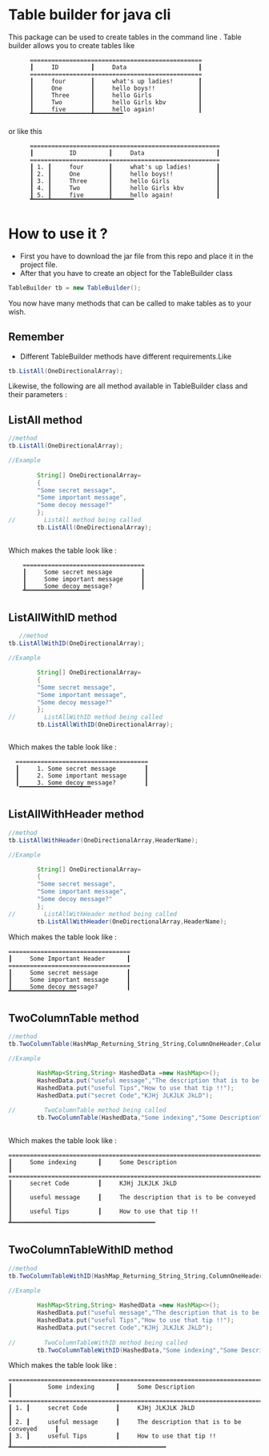 # Table builder for java cli 
  This package can be used to create tables in the command line .
  Table builder allows you to create tables like 


          ================================================
          ┃     ID         ┃     Data                    ┃
          ================================================
          ┃     four       ┃     what's up ladies!       ┃
          ┃     One        ┃     hello boys!!            ┃
          ┃     Three      ┃     hello Girls             ┃
          ┃     Two        ┃     hello Girls kbv         ┃
          ┃     five       ┃     hello again!            ┃
          ▔▔▔▔▔▔▔▔▔▔▔▔▔▔▔▔▔▔▔▔▔▔▔▔▔▔

or like this

          =====================================================
          ┃          ID         ┃     Data                    ┃
          =====================================================
          ┃ 1. ┃     four       ┃     what's up ladies!       ┃
          ┃ 2. ┃     One        ┃     hello boys!!            ┃
          ┃ 3. ┃     Three      ┃     hello Girls             ┃
          ┃ 4. ┃     Two        ┃     hello Girls kbv         ┃
          ┃ 5. ┃     five       ┃     hello again!            ┃
          ▔▔▔▔▔▔▔▔▔▔▔▔▔▔▔▔▔▔▔▔▔▔▔▔▔▔▔▔▔

# How to use it ?

 - First you have to download the jar file from this repo and place it in the project file.
 - After that you have to create an object for the TableBuilder class


```java
TableBuilder tb = new TableBuilder();
```   


You now have many methods that can be called to make tables as to your wish.

Remember 
-
- Different TableBuilder methods have different requirements.Like 

```java
tb.ListAll(OneDirectionalArray);
```


Likewise, the following are all method available in TableBuilder class and their parameters :

ListAll method
-
```java
//method
tb.ListAll(OneDirectionalArray);

//Example
        
        String[] OneDirectionalArray=
        {
        "Some secret message",
        "Some important message",
        "Some decoy message?"
        };
//        ListAll method being called 
        tb.ListAll(OneDirectionalArray);
        
```
Which makes the table look like :

        ==================================
        ┃     Some secret message        ┃
        ┃     Some important message     ┃
        ┃     Some decoy message?        ┃
        ▔▔▔▔▔▔▔▔▔▔▔▔▔▔▔▔▔▔▔

ListAllWithID method
-

```java
   //method
tb.ListAllWithID(OneDirectionalArray);

//Example

        String[] OneDirectionalArray=
        {
        "Some secret message",
        "Some important message",
        "Some decoy message?"
        };
//        ListAllWithID method being called 
        tb.ListAllWithID(OneDirectionalArray);



```
Which makes the table look like :

      =====================================
      ┃     1. Some secret message        ┃
      ┃     2. Some important message     ┃
      ┃     3. Some decoy message?        ┃
       ▔▔▔▔▔▔▔▔▔▔▔▔▔▔▔▔▔▔▔▔

ListAllWithHeader method
-

```java
//method
tb.ListAllWithHeader(OneDirectionalArray,HeaderName);

//Example

        String[] OneDirectionalArray=
        {
        "Some secret message",
        "Some important message",
        "Some decoy message?"
        };
//        ListAllWithHeader method being called 
        tb.ListAllWithHeader(OneDirectionalArray,HeaderName);


```
Which makes the table look like :

    ==================================
    ┃     Some Important Header      ┃
    ==================================
    ┃     Some secret message        ┃
    ┃     Some important message     ┃
    ┃     Some decoy message?        ┃
    ▔▔▔▔▔▔▔▔▔▔▔▔▔▔▔▔▔▔▔

TwoColumnTable method
-

```java
//method
tb.TwoColumnTable(HashMap_Returning_String_String,ColumnOneHeader,ColumnTwoHeader);

//Example

        HashMap<String,String> HashedData =new HashMap<>();
        HashedData.put("useful message","The description that is to be conveyed");
        HashedData.put("useful Tips","How to use that tip !!");
        HashedData.put("secret Code","KJHj JLKJLK JkLD");
        
//        TwoColumnTable method being called
        tb.TwoColumnTable(HashedData,"Some indexing","Some Description");
        
```
Which makes the table look like :

    ===========================================================================
    ┃     Some indexing      ┃     Some Description                           ┃
    ===========================================================================
    ┃     secret Code        ┃     KJHj JLKJLK JkLD                           ┃
    ┃     useful message     ┃     The description that is to be conveyed     ┃
    ┃     useful Tips        ┃     How to use that tip !!                     ┃
    ▔▔▔▔▔▔▔▔▔▔▔▔▔▔▔▔▔▔▔▔▔▔▔▔▔▔▔▔▔▔▔▔▔▔▔▔▔▔▔▔▔

TwoColumnTableWithID method
-
```java
//method
tb.TwoColumnTableWithID(HashMap_Returning_String_String,ColumnOneHeader,ColumnTwoHeader);

//Example
        
        HashMap<String,String> HashedData =new HashMap<>();
        HashedData.put("useful message","The description that is to be conveyed");
        HashedData.put("useful Tips","How to use that tip !!");
        HashedData.put("secret Code","KJHj JLKJLK JkLD");
        
//        TwoColumnTableWithID method being called
        tb.TwoColumnTableWithID(HashedData,"Some indexing","Some Description");

```

Which makes the table look like :


    ================================================================================
    ┃          Some indexing      ┃     Some Description                           ┃
    ================================================================================
    ┃ 1. ┃     secret Code        ┃     KJHj JLKJLK JkLD                           ┃
    ┃ 2. ┃     useful message     ┃     The description that is to be conveyed     ┃
    ┃ 3. ┃     useful Tips        ┃     How to use that tip !!                     ┃
    ▔▔▔▔▔▔▔▔▔▔▔▔▔▔▔▔▔▔▔▔▔▔▔▔▔▔▔▔▔▔▔▔▔▔▔▔▔▔▔▔▔▔▔▔









       
    


